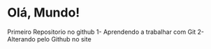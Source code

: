 # Olá, Mundo!
 Primeiro Repositorio no github
1-
 Aprendendo a trabalhar com Git
 2-
 Alterando pelo Github no site
